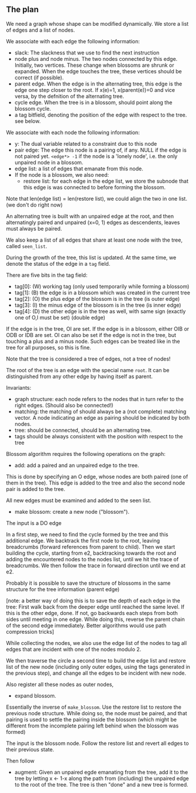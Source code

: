 The plan
--------

We need a graph whose shape can be modified dynamically. 
We store a list of edges and a list of nodes.

We associate with each edge the following information:
  - slack: The slackness that we use to find the next instruction
  - node plus and node minus. The two nodes connected by this edge. 
Initially, two vertices. These change when blossoms are shrunk or expanded.
When the edge touches the tree, these vertices should be correct (if possible).
  - parent edge. When the edge is in the alternating tree, this edge is the edge one step closer to the root. 
    If x(e)=1, x(parent(e))=0 and vice versa, by the defnition of the alternating tree.
  - cycle edge. When the tree is in a blossom, should point along the blossom cycle. 
  - a tag bitfield, denoting the position of the edge with respect to the tree. see below.

We associate with each node the following information:
  - y: The dual variable related to a constraint due to this node
  - pair edge: The edge this node is a pairing of, if any. NULL if the edge is not paired yet. `<edge*> -1` if the node is a 'lonely node', i.e. the only unpaired 
node in a blossom.
  - edge list: a list of edges that emanate from this node.
  - If the node is a blossom, we also need:
    - restore list: for each edge in the edge list, we store the subnode that this edge is was connected to before forming the blossom. 
  
Note that len(edge list) = len(restore list), we could align the two in one list. (we don't do right now)

An alternating tree is built with an unpaired edge at the root, and then alternatingly paired and unpaired (x=0, 1) edges as descendents, leaves must always be paired. 

We also keep a list of all edges that share at least one node with the tree, called 
`seen_list`.

During the growth of the tree, this list is updated. At the same time,
we denote the status of the edge in a `tag` field.

There are five bits in the tag field:
  - tag[0]: (W) working tag (only used temporarily while forming a blossom)
  - tag[1]: (B) the edge is in a blossom which was created in the current tree
  - tag[2]: (O) the plus edge of the blossom is in the tree (is outer edge)
  - tag[3]: (I) the minus edge of the blossom is in the tree (is inner edge)
  - tag[4]: (D) the other edge is in the tree as well, with same sign (exactly one of O,I must be set) (double edge)

If the edge is in the tree, OI are set. If the edge is in a blossom, either OIB or ODB or IDB are set.
OI can also be set if the edge is not in the tree, but touching a plus and a minus node.
Such edges can be treated like in the tree for all purposes, so this is fine.

Note that the tree is considered a tree of edges, not a tree of nodes! 

The root of the tree is an edge with the special name `root`. It can be distinguished from
any other edge by having itself as parent.

Invariants: 
  - graph structure: each node refers to the nodes that in turn refer to the right edges. (Should also be connected!)
  - matching: the matching of should always be a (not complete) matching vector. A node indicating an edge as pairing should be indicated by both nodes.
  - tree: should be connected, should be an alternating tree.
  - tags should be always consistent with the position with respect to the tree

Blossom algorithm requires the following operations on the graph:

- add: add a paired and an unpaired edge to the tree. 

This is done by specifying an O edge, whose nodes are both paired (one of them in the tree).
This edge is added to the tree and also the second node pair is added to the tree.

All new edges must be examined and added to the seen list.

- make blossom: create a new node ("blossom"). 

The input is a DO edge

In a first step, we need to find the cycle formed by the tree and this additional edge.
We backtrack the first node to the root, leaving breadcrumbs (forward references from parent to child).
Then we start building the cycle, starting from e2, backtracking towards the root and adding 
the encountered nodes to the nodes list, until we hit the trace of breadcrumbs. We
then follow the trace in forward direction until we end at e2.  

Probably it is possible to save the structure of blossoms in the same structure for the tree information (parent edge)

[note: a better way of doing this is to save the depth of each edge in the tree:
First walk back from the deeper edge until reached the same level. If this is the other edge, done.
If not, go backwards each steps from both sides until meeting in one edge. While doing this, reverse the 
parent chain of the second edge immediately. Better algorithms would use path compression tricks]

While collecting the nodes, we also use the edge list of the nodes to tag all 
edges that are incident with one of the nodes modulo 2.

We then traverse the circle a second time to build the edge list and restore list of the new node 
(including only outer edges, using the tags generated in the previous step), and change all the edges
to be incident with new node.

Also register all these nodes as outer nodes, 


- expand blossom. 

Essentially the inverse of `make_blossom`. Use the restore list to restore the previous node structure. While doing so, the node must be paired, and 
that pairing is used to settle the pairing inside the blossom (which might be different from the incomplete pairing left behind when the blossom was formed)

The input is the blossom node. Follow the restore list and revert all edges to their previous state.  

Then follow 

- augment: Given an unpaired egde emanating from the tree, add it to the tree by letting x <- 1-x along the path from (including) the unpaired edge to the root of the tree. 
The tree is then "done" and a new tree is formed.

